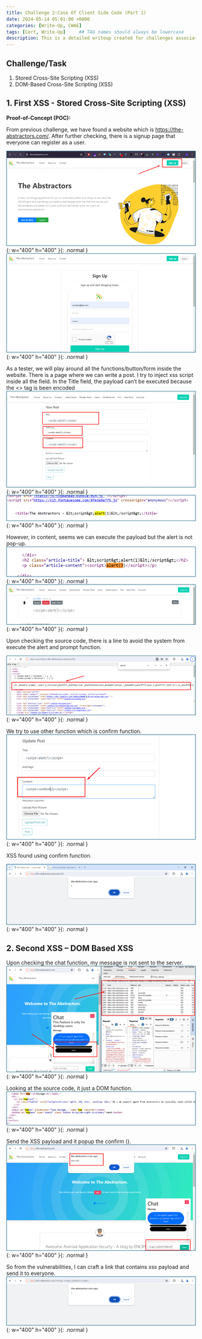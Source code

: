 ```yaml
---
title: Challenge 2:Case Of Client Side Code (Part 1)
date: 2024-05-14 05:01:00 +0800
categories: [Write-Up, CWAE]
tags: [Cert, Write-Up]     ## TAG names should always be lowercase
description: This is a detailed writeup created for challenges associated with the Certified Web AppSecurity Expert (CWAE) certification. 
---
```


## Challenge/Task

1. Stored Cross-Site Scripting (XSS)
2. DOM-Based Cross-Site Scripting (XSS)

## 1. First XSS - Stored Cross-Site Scripting (XSS)

**Proof-of-Concept (POC):**

From previous challenge, we have found a website which is https://the-abstractors.com/. After further checking, there is a signup page that everyone can register as a user.

![The Abstractors website](/img/cwae/theabstractor.png){: w="400" h="400" }{: .normal }
![The Abstractors sign-up page](/img/cwae/signup.png){: w="400" h="400" }{: .normal }

As a tester, we will play around all the functions/button/form inside the website. There is a page where we can write a post. I try to inject xss script inside all the field. In the Title field, the payload can’t be executed because the <> tag is been encoded
![The Abstractors post page](/img/cwae/xss1.png){: w="400" h="400" }{: .normal }
![POC-xss](/img/cwae/xss2.png){: w="400" h="400" }{: .normal }

However, in content, seems we can execute the payload but the alert is not pop-up. 
![POC-xss](/img/cwae/xss3.png){: w="400" h="400" }{: .normal }
![POC-xss](/img/cwae/xss4.png){: w="400" h="400" }{: .normal }

Upon checking the source code, there is a line to avoid the system from execute the alert and prompt function. 

![POC-xss](/img/cwae/xss5.png){: w="400" h="400" }{: .normal }

We try to use other function which is confirm function.
![POC-xss](/img/cwae/xss6.png){: w="400" h="400" }{: .normal }

XSS found using confirm function.

![POC-xss](/img/cwae/xss7.png){: w="400" h="400" }{: .normal }

## 2. Second XSS – DOM Based XSS

Upon checking the chat function, my message is not sent to the server. 
![POC-xss](/img/cwae/xss8.png){: w="400" h="400" }{: .normal }

Looking at the source code, it just a DOM function.
![POC-xss](/img/cwae/xss9.png){: w="400" h="400" }{: .normal }

Send the XSS payload and it popup the confirm ().
![POC-xss](/img/cwae/xss10.png){: w="400" h="400" }{: .normal }

So from the vulnerabilities, I can craft a link that contains xss payload and send it to everyone.
![POC-xss](/img/cwae/xss11.png){: w="400" h="400" }{: .normal }